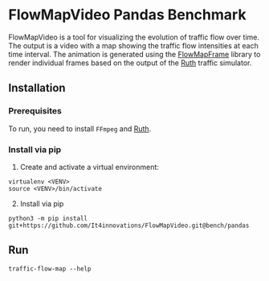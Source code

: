 # FlowMapVideo Pandas Benchmark

FlowMapVideo is a tool for visualizing the evolution of traffic flow over time. The output is a video with a map showing the traffic flow intensities at each time interval. The animation is generated using the [FlowMapFrame](https://github.com/It4innovations/FlowMapFrame) library to render individual frames based on the output of the [Ruth](https://github.com/It4innovations/ruth) traffic simulator.

## Installation

### Prerequisites

To run, you need to install `FFmpeg` and [Ruth](https://github.com/It4innovations/ruth).

### Install via pip

1. Create and activate a virtual environment:
```
virtualenv <VENV>
source <VENV>/bin/activate
```


2. Install via pip
```
python3 -m pip install git+https://github.com/It4innovations/FlowMapVideo.git@bench/pandas
```

## Run
```
traffic-flow-map --help
```